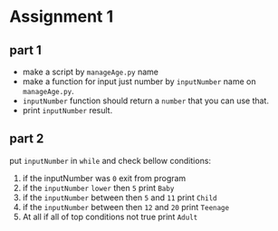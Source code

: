 # Assignment 1

## part 1

- make a script by `manageAge.py` name
- make a function for input just number by `inputNumber` name on `manageAge.py`.
- `inputNumber` function should return a `number` that you can use that.
- print `inputNumber` result.

## part 2

put `inputNumber` in `while` and check bellow conditions:

1. if the inputNumber was `0` exit from program
2. if the `inputNumber` `lower` then `5` print `Baby`
3. if the `inputNumber` between then `5` and `11` print `Child`
4. if the `inputNumber` between then `12` and `20` print `Teenage`
5. At all if all of top conditions not true print `Adult`
